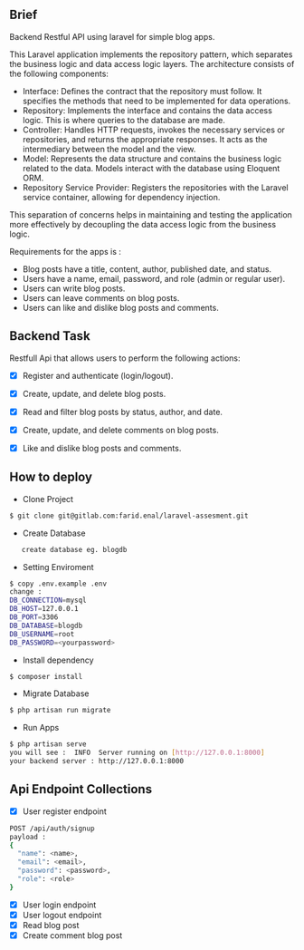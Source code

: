 ## Brief 
Backend Restful API using laravel for simple blog apps. 

This Laravel application implements the repository pattern, which separates the business logic and data access logic layers. The architecture consists of the following components:

- Interface: Defines the contract that the repository must follow. It specifies the methods that need to be implemented for data operations.
- Repository: Implements the interface and contains the data access logic. This is where queries to the database are made.
- Controller: Handles HTTP requests, invokes the necessary services or repositories, and returns the appropriate responses. It acts as the intermediary between the model and the view.
- Model: Represents the data structure and contains the business logic related to the data. Models interact with the database using Eloquent ORM.
- Repository Service Provider: Registers the repositories with the Laravel service container, allowing for dependency injection.

This separation of concerns helps in maintaining and testing the application more effectively by decoupling the data access logic from the business logic.

Requirements for the apps is : 
- Blog posts have a title, content, author, published date, and status.
- Users have a name, email, password, and role (admin or regular user).
- Users can write blog posts.
- Users can leave comments on blog posts.
- Users can like and dislike blog posts and comments.

## Backend Task

Restfull Api that allows users to perform the following
actions:
- [x] Register and authenticate (login/logout).
- [x] Create, update, and delete blog posts.
- [x] Read and filter blog posts by status, author, and date.
- [x] Create, update, and delete comments on blog posts.
- [x] Like and dislike blog posts and comments.


## How to deploy

- Clone Project
```bash
$ git clone git@gitlab.com:farid.enal/laravel-assesment.git
```
- Create Database
```bash
   create database eg. blogdb
```
- Setting Enviroment
```bash
$ copy .env.example .env
change : 
DB_CONNECTION=mysql
DB_HOST=127.0.0.1
DB_PORT=3306
DB_DATABASE=blogdb
DB_USERNAME=root
DB_PASSWORD=<yourpassword>

```
- Install dependency
```bash
$ composer install
```
- Migrate Database
```bash
$ php artisan run migrate
```
- Run Apps
```bash
$ php artisan serve
you will see :  INFO  Server running on [http://127.0.0.1:8000]
your backend server : http://127.0.0.1:8000
```

## Api Endpoint Collections
- [x] User register endpoint 
```bash
POST /api/auth/signup
payload : 
{
  "name": <name>,
  "email": <email>,
  "password": <password>,
  "role": <role>
}
```
- [x] User login endpoint
- [x] User logout endpoint
- [x] Read blog post
- [x] Create comment blog post
